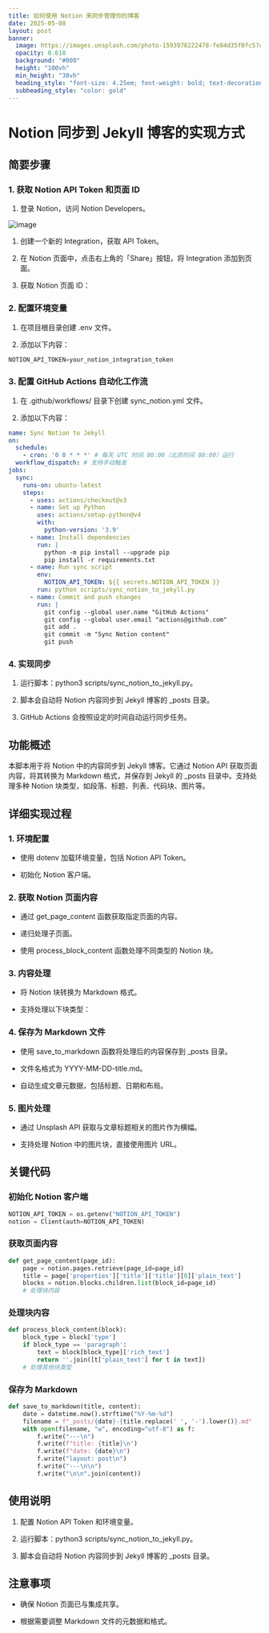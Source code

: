 ```yaml
---
title: 如何使用 Notion 来同步管理你的博客
date: 2025-05-08
layout: post
banner:
  image: https://images.unsplash.com/photo-1593978222478-fe84d35f0fc5?crop=entropy&cs=tinysrgb&fit=max&fm=jpg&ixid=M3w2OTIwMzJ8MHwxfHJhbmRvbXx8fHx8fHx8fDE3NDY3MDgxNDZ8&ixlib=rb-4.1.0&q=80&w=1080
  opacity: 0.618
  background: "#000"
  height: "100vh"
  min_height: "38vh"
  heading_style: "font-size: 4.25em; font-weight: bold; text-decoration: underline"
  subheading_style: "color: gold"
---
```


# Notion 同步到 Jekyll 博客的实现方式

## 简要步骤

### 1. 获取 Notion API Token 和页面 ID

1. 登录 Notion，访问 Notion Developers。

![image](https://prod-files-secure.s3.us-west-2.amazonaws.com/a7a0cc5a-89b9-4cda-8686-1fba0ca52f40/d19c1afe-dea5-4312-9333-786b0ba83054/image.png?X-Amz-Algorithm=AWS4-HMAC-SHA256&X-Amz-Content-Sha256=UNSIGNED-PAYLOAD&X-Amz-Credential=ASIAZI2LB46662HE5QVY%2F20250508%2Fus-west-2%2Fs3%2Faws4_request&X-Amz-Date=20250508T124226Z&X-Amz-Expires=3600&X-Amz-Security-Token=IQoJb3JpZ2luX2VjEM3%2F%2F%2F%2F%2F%2F%2F%2F%2F%2FwEaCXVzLXdlc3QtMiJHMEUCIGVcOsfP%2FMPu3Uy4ThLxciQkMyHoHYC%2Bwysw6OJRKIfpAiEAlOqRvZeI%2B0BxCPvKVSUbR5WoGg6EpOATP7uDy5MOjwkq%2FwMIdhAAGgw2Mzc0MjMxODM4MDUiDEJwI3wCQZ6ufkIQHircA1J9vKOW0kSS%2Bn4AMt0NI2l5vbTKVa6hXXU3R4dngtzsuaPiUSgFwE6sSBSffrxsYBnN27Lqys%2FvN1npzplw1FmQGBpgKnoSlOe8tV3%2BOx7qIY%2FB4lBYvglNWe8e69JpyQPAjMrAewZCIfp%2F6OdQnnj0cOFjVR0I3GCyepay5ah7DFHMafrCT7mORYd50Z50zBm0cDqB5e9QkoN3zXY%2BAgkvXx6e9F%2F5fqzZHJ34e4sJXZ5mVEll4ELchXwcjMo6TeK3Glxxy5laGPINKTNC7%2Bt5o5eg6Xsvknmd7f5D6iwGbFrlmncO1nJgU04WO8lcjOech%2BVMNQsjPmzFsK7JTtEHqfTIq49lWPIWMJJxlIQw%2FeUFbnZhGwDwESd3AQKv0OBRGSCQfO8fFeTcBD73vLR36aD1%2BjolPOpfSA8qatQe6I5b3tmrp%2B3NH3otWfo7Ham0M2dR1WaM9uvCHBCSnnVeIG5NFngxYSB3t7kuJnb5Pke9GN7ykgGNbbTVK5AEN2yG%2FB8uSr0GzcahEcNhKtaCOTkwRJ%2FwTMTGnV9LxzCSJCVc8V0IZVIVFT19VM9jGaCspToW5kuxyiF8DHB5XlJi7EC19SKUcmGXofGgzJZKv1bHvNX6kZXnMhjgMLfK8sAGOqUBMZ5Wl2NmvPdmr7fBzAXdsu9ulZGV7UeSnXlYDRiir%2BFrX843FlzZUslmKhwYSv0W1ZsCwUOXM1hU9D%2BeRtPd6SCLFtpiZWaYo1Gr0R7%2FFfELyrP9YZF4Q59bPNtNBd0a1l0SBv0tIqA7ki5DEn8orVh8npL883ytLCePzWjkL0heU0ymybnBS5OentxbeiT4SHyONKxX1zaD1pGsrXREwk0lUWZA&X-Amz-Signature=015fc807869346fb460eb60e71f8dd61c8588e1431235d7ac5bceadefe6f49e1&X-Amz-SignedHeaders=host&x-id=GetObject)

1. 创建一个新的 Integration，获取 API Token。

1. 在 Notion 页面中，点击右上角的「Share」按钮，将 Integration 添加到页面。

1. 获取 Notion 页面 ID：


### 2. 配置环境变量

1. 在项目根目录创建 .env 文件。

1. 添加以下内容：

```javascript
NOTION_API_TOKEN=your_notion_integration_token
```

### 3. 配置 GitHub Actions 自动化工作流

1. 在 .github/workflows/ 目录下创建 sync_notion.yml 文件。

1. 添加以下内容：

```yaml
name: Sync Notion to Jekyll
on:
  schedule:
    - cron: '0 0 * * *' # 每天 UTC 时间 00:00（北京时间 08:00）运行
  workflow_dispatch: # 支持手动触发
jobs:
  sync:
    runs-on: ubuntu-latest
    steps:
      - uses: actions/checkout@v3
      - name: Set up Python
        uses: actions/setup-python@v4
        with:
          python-version: '3.9'
      - name: Install dependencies
        run: |
          python -m pip install --upgrade pip
          pip install -r requirements.txt
      - name: Run sync script
        env:
          NOTION_API_TOKEN: ${{ secrets.NOTION_API_TOKEN }}
        run: python scripts/sync_notion_to_jekyll.py
      - name: Commit and push changes
        run: |
          git config --global user.name "GitHub Actions"
          git config --global user.email "actions@github.com"
          git add .
          git commit -m "Sync Notion content"
          git push
```

### 4. 实现同步

1. 运行脚本：python3 scripts/sync_notion_to_jekyll.py。

1. 脚本会自动将 Notion 内容同步到 Jekyll 博客的 _posts 目录。

1. GitHub Actions 会按照设定的时间自动运行同步任务。

## 功能概述

本脚本用于将 Notion 中的内容同步到 Jekyll 博客。它通过 Notion API 获取页面内容，将其转换为 Markdown 格式，并保存到 Jekyll 的 _posts 目录中。支持处理多种 Notion 块类型，如段落、标题、列表、代码块、图片等。

## 详细实现过程

### 1. 环境配置

- 使用 dotenv 加载环境变量，包括 Notion API Token。

- 初始化 Notion 客户端。

### 2. 获取 Notion 页面内容

- 通过 get_page_content 函数获取指定页面的内容。

- 递归处理子页面。

- 使用 process_block_content 函数处理不同类型的 Notion 块。

### 3. 内容处理

- 将 Notion 块转换为 Markdown 格式。

- 支持处理以下块类型：


### 4. 保存为 Markdown 文件

- 使用 save_to_markdown 函数将处理后的内容保存到 _posts 目录。

- 文件名格式为 YYYY-MM-DD-title.md。

- 自动生成文章元数据，包括标题、日期和布局。

### 5. 图片处理

- 通过 Unsplash API 获取与文章标题相关的图片作为横幅。

- 支持处理 Notion 中的图片块，直接使用图片 URL。

## 关键代码

### 初始化 Notion 客户端

```python
NOTION_API_TOKEN = os.getenv("NOTION_API_TOKEN")
notion = Client(auth=NOTION_API_TOKEN)
```

### 获取页面内容

```python
def get_page_content(page_id):
    page = notion.pages.retrieve(page_id=page_id)
    title = page['properties']['title']['title'][0]['plain_text']
    blocks = notion.blocks.children.list(block_id=page_id)
    # 处理块内容
```

### 处理块内容

```python
def process_block_content(block):
    block_type = block['type']
    if block_type == 'paragraph':
        text = block[block_type]['rich_text']
        return ''.join([t['plain_text'] for t in text])
    # 处理其他块类型
```

### 保存为 Markdown

```python
def save_to_markdown(title, content):
    date = datetime.now().strftime("%Y-%m-%d")
    filename = f"_posts/{date}-{title.replace(' ', '-').lower()}.md"
    with open(filename, "w", encoding="utf-8") as f:
        f.write("---\n")
        f.write(f"title: {title}\n")
        f.write(f"date: {date}\n")
        f.write("layout: post\n")
        f.write("---\n\n")
        f.write("\n\n".join(content))
```

## 使用说明

1. 配置 Notion API Token 和环境变量。

1. 运行脚本：python3 scripts/sync_notion_to_jekyll.py。

1. 脚本会自动将 Notion 内容同步到 Jekyll 博客的 _posts 目录。

## 注意事项

- 确保 Notion 页面已与集成共享。

- 根据需要调整 Markdown 文件的元数据和格式。